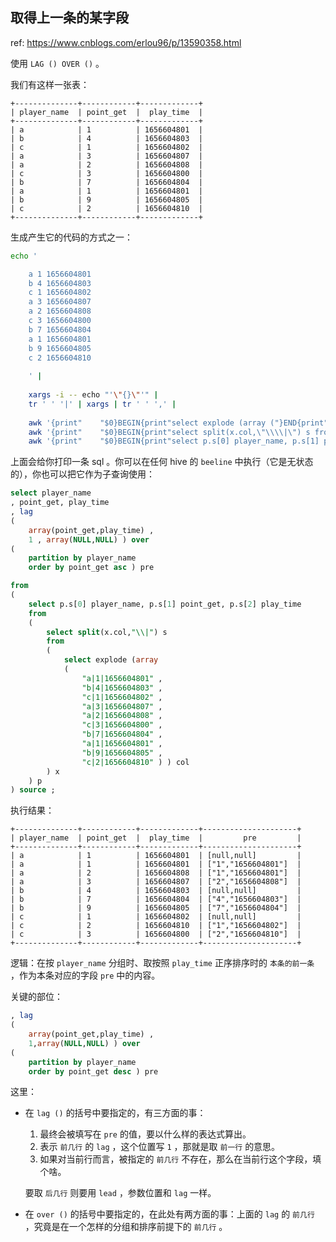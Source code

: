 ## 取得上一条的某字段

ref: https://www.cnblogs.com/erlou96/p/13590358.html  

使用 `LAG () OVER ()` 。

我们有这样一张表：

~~~
+--------------+------------+-------------+
| player_name  | point_get  |  play_time  |
+--------------+------------+-------------+
| a            | 1          | 1656604801  |
| b            | 4          | 1656604803  |
| c            | 1          | 1656604802  |
| a            | 3          | 1656604807  |
| a            | 2          | 1656604808  |
| c            | 3          | 1656604800  |
| b            | 7          | 1656604804  |
| a            | 1          | 1656604801  |
| b            | 9          | 1656604805  |
| c            | 2          | 1656604810  |
+--------------+------------+-------------+
~~~

生成产生它的代码的方式之一：

~~~ sh
echo '

    a 1 1656604801
    b 4 1656604803
    c 1 1656604802
    a 3 1656604807
    a 2 1656604808
    c 3 1656604800
    b 7 1656604804
    a 1 1656604801
    b 9 1656604805
    c 2 1656604810
    
    ' |
    
    xargs -i -- echo "'\"{}\"'" |
    tr ' ' '|' | xargs | tr ' ' ',' |
    
    awk '{print"    "$0}BEGIN{print"select explode (array ("}END{print") ) col"}' |
    awk '{print"    "$0}BEGIN{print"select split(x.col,\"\\\\|\") s from";print"("}END{print") x"}' |
    awk '{print"    "$0}BEGIN{print"select p.s[0] player_name, p.s[1] point_get, p.s[2] play_time from";print"("}END{print") p"}'
~~~

上面会给你打印一条 sql 。你可以在任何 hive 的 `beeline` 中执行（它是无状态的），你也可以把它作为子查询使用：

~~~~ sql
select player_name
, point_get, play_time
, lag
(
    array(point_get,play_time) ,
    1 , array(NULL,NULL) ) over
(
    partition by player_name
    order by point_get asc ) pre

from
(
    select p.s[0] player_name, p.s[1] point_get, p.s[2] play_time
    from
    (
        select split(x.col,"\\|") s
        from
        (
            select explode (array
            (
                "a|1|1656604801" ,
                "b|4|1656604803" ,
                "c|1|1656604802" ,
                "a|3|1656604807" ,
                "a|2|1656604808" ,
                "c|3|1656604800" ,
                "b|7|1656604804" ,
                "a|1|1656604801" ,
                "b|9|1656604805" ,
                "c|2|1656604810" ) ) col
        ) x
    ) p
) source ;
~~~~

执行结果：

~~~
+--------------+------------+-------------+---------------------+
| player_name  | point_get  |  play_time  |         pre         |
+--------------+------------+-------------+---------------------+
| a            | 1          | 1656604801  | [null,null]         |
| a            | 1          | 1656604801  | ["1","1656604801"]  |
| a            | 2          | 1656604808  | ["1","1656604801"]  |
| a            | 3          | 1656604807  | ["2","1656604808"]  |
| b            | 4          | 1656604803  | [null,null]         |
| b            | 7          | 1656604804  | ["4","1656604803"]  |
| b            | 9          | 1656604805  | ["7","1656604804"]  |
| c            | 1          | 1656604802  | [null,null]         |
| c            | 2          | 1656604810  | ["1","1656604802"]  |
| c            | 3          | 1656604800  | ["2","1656604810"]  |
+--------------+------------+-------------+---------------------+
~~~

逻辑：在按 `player_name` 分组时、取按照 `play_time` 正序排序时的 `本条的前一条` ，作为本条对应的字段 `pre` 中的内容。

关键的部位：

~~~ sql
, lag
(
    array(point_get,play_time) ,
    1,array(NULL,NULL) ) over
(
    partition by player_name
    order by point_get desc ) pre
~~~

这里：

- 在 `lag ()` 的括号中要指定的，有三方面的事：
  
  1. 最终会被填写在 `pre` 的值，要以什么样的表达式算出。
  2. 表示 `前几行` 的 `lag` ，这个位置写 `1` ，那就是取 `前一行` 的意思。
  3. 如果对当前行而言，被指定的 `前几行` 不存在，那么在当前行这个字段，填个啥。
  
  要取 `后几行` 则要用 `lead` ，参数位置和 `lag` 一样。
  
- 在 `over ()` 的括号中要指定的，在此处有两方面的事：上面的 `lag` 的 `前几行` ，究竟是在一个怎样的分组和排序前提下的 `前几行` 。





